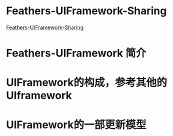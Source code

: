 Feathers-UIFramework-Sharing
============================

[Feathers-UIFramework-Sharing](http://feathersui.com/)

# Feathers-UIFramework 简介
# UIFramework的构成，参考其他的UIframework
# UIFramework的一部更新模型



